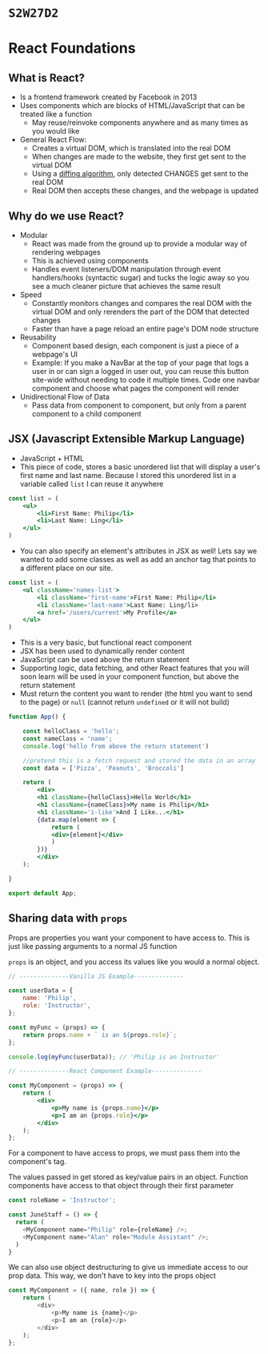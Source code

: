 # `S2W27D2`

# React Foundations

## What is React?

- Is a frontend framework created by Facebook in 2013
- Uses components which are blocks of HTML/JavaScript that can be treated like a function
    - May reuse/reinvoke components anywhere and as many times as you would like
- General React Flow: 
    - Creates a virtual DOM, which is translated into the real DOM
    - When changes are made to the website, they first get sent to the virtual DOM
    - Using a [diffing algorithm](https://reactjs.org/docs/reconciliation.html), only detected CHANGES get sent to the real DOM
    - Real DOM then accepts these changes, and the webpage is updated

## Why do we use React?

- Modular
    - React was made from the ground up to provide a modular way of rendering webpages
    - This is achieved using components
    - Handles event listeners/DOM manipulation through event handlers/hooks (syntactic sugar) and tucks the logic away so you see a much cleaner picture that achieves       the same result
- Speed
    - Constantly monitors changes and compares the real DOM with the virtual DOM and only rerenders the part of the DOM that detected changes
    - Faster than have a page reload an entire page's DOM node structure
- Reusability
    - Component based design, each component is just a piece of a webpage's UI
    - Example: If you make a NavBar at the top of your page that logs a user in or can sign a logged in user out, you can reuse this button site-wide without needing         to code it multiple times. Code one navbar component and choose what pages the component will render
- Unidirectional Flow of Data
    - Pass data from component to component, but only from a parent component to a child component

## JSX (Javascript Extensible Markup Language)

- JavaScript + HTML
- This piece of code, stores a basic unordered list that will display a user's first name and last name. Because I stored this unordered list in a variable called `list` I can reuse it anywhere
```jsx
const list = (
    <ul>
        <li>First Name: Philip</li>
        <li>Last Name: Ling</li>
    </ul>
)
```

- You can also specify an element's attributes in JSX as well! Lets say we wanted to add some classes as well as add an anchor tag that points to a different place on our site.

```jsx
const list = (
    <ul className='names-list'>
        <li className='first-name'>First Name: Philip</li>
        <li className='last-name'>Last Name: Ling/li>
        <a href='/users/current'>My Profile</a>
    </ul>
)
```

- This is a very basic, but functional react component
- JSX has been used to dynamically render content
- JavaScript can be used above the return statement
- Supporting logic, data fetching, and other React features that you will soon learn will be used in your component function, but above the return statement
- Must return the content you want to render (the html you want to send to the page) or `null` (cannot return `undefined` or it will not build)

```jsx
function App() {

    const helloClass = 'hello';
    const nameClass = 'name';
    console.log('hello from above the return statement')

    //pretend this is a fetch request and stored the data in an array
    const data = ['Pizza', 'Peanuts', 'Broccoli']

    return (
        <div>
        <h1 className={helloClass}>Hello World</h1>
        <h1 className={nameClass}>My name is Philip</h1>
        <h1 className='i-like'>And I Like...</h1>
        {data.map(element => {
            return (
            <div>{element}</div>
            )
        })}
        </div>
    );

}

export default App;
```

## Sharing data with `props`

Props are properties you want your component to have access to. This is just like passing arguments to a normal JS function

`props` is an object, and you access its values like you would a normal object.

```jsx
// --------------Vanilla JS Example--------------

const userData = {
    name: 'Philip',
    role: 'Instructor',
};

const myFunc = (props) => {
    return props.name + ` is an ${props.role}`;
};

console.log(myFunc(userData)); // 'Philip is an Instructor'

// --------------React Component Example--------------

const MyComponent = (props) => {
    return (
        <div>
            <p>My name is {props.name}</p>
            <p>I am an {props.role}</p>
        </div>
    );
};
```

For a component to have access to props, we must pass them into the component's tag.

The values passed in get stored as key/value pairs in an object. Function components have access to that object through their first parameter

```js
const roleName = 'Instructor';

const JuneStaff = () => {
  return (
    <MyComponent name="Philip" role={roleName} />;
    <MyComponent name="Alan" role="Module Assistant" />;
  )
}
```

We can also use object destructuring to give us immediate access to our prop data. This way, we don't have to key into the props object

```js
const MyComponent = ({ name, role }) => {
    return (
        <div>
            <p>My name is {name}</p>
            <p>I am an {role}</p>
        </div>
    );
};
```
